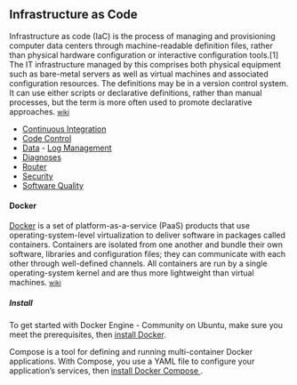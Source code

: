 ## Infrastructure as Code

Infrastructure as code (IaC) is the process of managing and provisioning computer data centers through machine-readable definition files, rather than physical hardware configuration or interactive configuration tools.[1] The IT infrastructure managed by this comprises both physical equipment such as bare-metal servers as well as virtual machines and associated configuration resources. The definitions may be in a version control system. It can use either scripts or declarative definitions, rather than manual processes, but the term is more often used to promote declarative approaches. <small> [wiki](https://en.wikipedia.org/wiki/Infrastructure_as_code) </small>

- [Continuous Integration](https://martinfowler.com/articles/continuousIntegration.html)
- [Code Control]()
- [Data]() -  [Log Management]()
- [Diagnoses]()
- [Router]()
- [Security]()
- [Software Quality](https://en.wikipedia.org/wiki/Software_quality)

#### Docker

[Docker](https://www.docker.com/) is a set of platform-as-a-service (PaaS) products that use operating-system-level virtualization to deliver software in packages called containers. Containers are isolated from one another and bundle their own software, libraries and configuration files; they can communicate with each other through well-defined channels. All containers are run by a single operating-system kernel and are thus more lightweight than virtual machines. <small> [wiki](<https://en.wikipedia.org/wiki/Docker_(software)>) </small>

##### Install

To get started with Docker Engine - Community on Ubuntu, make sure you meet the prerequisites, then [install Docker](https://docs.docker.com/install/linux/docker-ce/ubuntu/).

Compose is a tool for defining and running multi-container Docker applications. With Compose, you use a YAML file to configure your application’s services, then [install Docker Compose
](https://docs.docker.com/compose/install/).